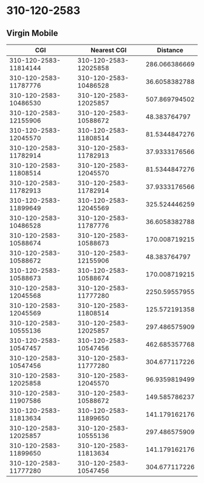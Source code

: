 # 310-120-2583
## Virgin Mobile


| CGI | Nearest CGI | Distance |
|-----|-------------|----------|
| 310-120-2583-11814144 | 310-120-2583-12025858 | 286.066386669 |
| 310-120-2583-11787776 | 310-120-2583-10486528 | 36.6058382788 |
| 310-120-2583-10486530 | 310-120-2583-12025857 | 507.869794502 |
| 310-120-2583-12155906 | 310-120-2583-10588672 | 48.383764797 |
| 310-120-2583-12045570 | 310-120-2583-11808514 | 81.5344847276 |
| 310-120-2583-11782914 | 310-120-2583-11782913 | 37.9333176566 |
| 310-120-2583-11808514 | 310-120-2583-12045570 | 81.5344847276 |
| 310-120-2583-11782913 | 310-120-2583-11782914 | 37.9333176566 |
| 310-120-2583-11899649 | 310-120-2583-12045569 | 325.524446259 |
| 310-120-2583-10486528 | 310-120-2583-11787776 | 36.6058382788 |
| 310-120-2583-10588674 | 310-120-2583-10588673 | 170.008719215 |
| 310-120-2583-10588672 | 310-120-2583-12155906 | 48.383764797 |
| 310-120-2583-10588673 | 310-120-2583-10588674 | 170.008719215 |
| 310-120-2583-12045568 | 310-120-2583-11777280 | 2250.59557955 |
| 310-120-2583-12045569 | 310-120-2583-11808514 | 125.572191358 |
| 310-120-2583-10555136 | 310-120-2583-12025857 | 297.486575909 |
| 310-120-2583-10547457 | 310-120-2583-10547456 | 462.685357768 |
| 310-120-2583-10547456 | 310-120-2583-11777280 | 304.677117226 |
| 310-120-2583-12025858 | 310-120-2583-12045570 | 96.9359819499 |
| 310-120-2583-11907586 | 310-120-2583-10588672 | 149.585786237 |
| 310-120-2583-11813634 | 310-120-2583-11899650 | 141.179162176 |
| 310-120-2583-12025857 | 310-120-2583-10555136 | 297.486575909 |
| 310-120-2583-11899650 | 310-120-2583-11813634 | 141.179162176 |
| 310-120-2583-11777280 | 310-120-2583-10547456 | 304.677117226 |
